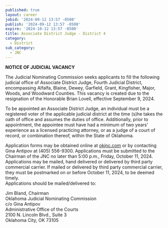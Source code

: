 ```yaml
---
published: true
layout: career
jobid: '2024-09-12 13:57 -0500'
publish: '2024-09-12 13:57 -0500'
expire: '2024-10-12 13:57 -0500'
title: Associate District Judge - District 4
category:
  - District
sub_category:
  - JNC
---
```

**NOTICE OF JUDICIAL VACANCY**

The Judicial Nominating Commission seeks applicants to fill the following judicial office of Associate District Judge, Fourth Judicial District, encompassing Alfalfa, Blaine, Dewey, Garfield, Grant, Kingfisher, Major, Woods, and Woodward Counties. This vacancy is created due to the resignation of the Honorable Brian Lovell, effective September 9, 2024.

To be appointed an Associate District Judge, an individual must be a registered voter of the applicable judicial district at the time (s)he takes the oath of office and assumes the duties of office. Additionally, prior to appointment, the appointee must have had a minimum of two years' experience as a licensed practicing attorney, or as a judge of a court of record, or  combination thereof, within the State of Oklahoma.

Application forms may be obtained online at [okjnc.com](https://www.okjnc.com) or by contacting Gina Antipov at (405) 556-9300. Applications must be submitted to the Chairman of the JNC no later than 5:00 p.m., Friday, October 11, 2024. Applications may be mailed, hand delivered or delivered by third party commercial carrier. If mailed or delivered by third party commercial carrier, they must be postmarked on or before October 11, 2024, to be deemed timely.  
Applications should be mailed/delivered to: 

Jim Bland, Chairman  
Oklahoma Judicial Nominating Commission  
c/o Gina Antipov  
Administrative Office of the Courts  
2100 N. Lincoln Blvd., Suite 3  
Oklahoma City, OK 73105
